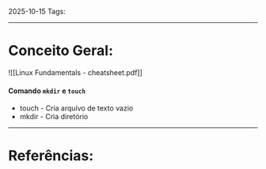 2025-10-15
Tags:

----
# Conceito Geral:

![[Linux Fundamentals - cheatsheet.pdf]]

#### Comando ``mkdir`` e ``touch``

- touch - Cria arquivo de texto vazio
- mkdir - Cria diretório

-----
# Referências:

